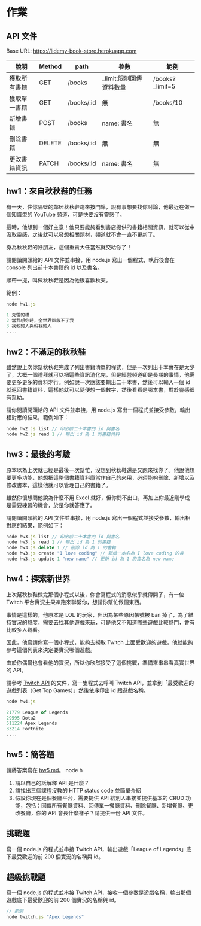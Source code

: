 # 作業

## API 文件

Base URL: https://lidemy-book-store.herokuapp.com

| 說明     | Method | path       | 參數                   | 範例             |
|--------|--------|------------|----------------------|----------------|
| 獲取所有書籍 | GET    | /books     | _limit:限制回傳資料數量           | /books?_limit=5 |
| 獲取單一書籍 | GET    | /books/:id | 無                    | /books/10      |
| 新增書籍   | POST   | /books     | name: 書名 | 無              |
| 刪除書籍   | DELETE   | /books/:id     | 無 | 無              |
| 更改書籍資訊   | PATCH   | /books/:id     | name: 書名 | 無              |


## hw1：來自秋秋鞋的任務

有一天，住你隔壁的鄰居秋秋鞋跑來按門鈴，說有事想要找你討論，他最近在做一個知識型的 YouTube 頻道，可是快要沒有靈感了。

這時，他想到一個好主意！他只要能夠看到書店提供的書籍相關資訊，就可以從中汲取靈感，之後就可以發想相關題材，頻道就不會一直不更新了。

身為秋秋鞋的好朋友，這個重責大任當然就交給你了！

請閱讀開頭給的 API 文件並串接，用 node.js 寫出一個程式，執行後會在 console 列出前十本書籍的 id 以及書名。

順帶一提，叫做秋秋鞋是因為他很喜歡秋天。

範例：

``` js
node hw1.js

1 克雷的橋
2 當我想你時，全世界都救不了我
3 我殺的人與殺我的人
....
```

## hw2：不滿足的秋秋鞋

雖然說上次你幫秋秋鞋完成了列出書籍清單的程式，但是一次列出十本實在是太少了，大概一個禮拜就可以把這些資訊消化完，但是經營頻道卻是長期的事情，他需要更多更多的資料才行。例如說一次應該要輸出二十本書，然後可以輸入一個 id 就返回書籍資料，這樣他就可以隨便想一個數字，然後看看是哪本書，對於靈感很有幫助。

請你閱讀開頭給的 API 文件並串接，用 node.js 寫出一個程式並接受參數，輸出相對應的結果，範例如下：

``` js
node hw2.js list // 印出前二十本書的 id 與書名
node hw2.js read 1 // 輸出 id 為 1 的書籍資料
```

## hw3：最後的考驗

原本以為上次就已經是最後一次幫忙，沒想到秋秋鞋還是又跑來找你了。他說他想要更多功能，他想把這整個書籍資料庫當作自己的來用，必須能夠刪除、新增以及修改書本，這樣他就可以管理自己的書籍了。

雖然你很想問他說為什麼不用 Excel 就好，但你問不出口，再加上你最近剛學成是需要練習的機會，於是你就答應了。

請閱讀開頭給的 API 文件並串接，用 node.js 寫出一個程式並接受參數，輸出相對應的結果，範例如下：

``` js
node hw3.js list // 印出前二十本書的 id 與書名
node hw3.js read 1 // 輸出 id 為 1 的書籍
node hw3.js delete 1 // 刪除 id 為 1 的書籍
node hw3.js create "I love coding" // 新增一本名為 I love coding 的書
node hw3.js update 1 "new name" // 更新 id 為 1 的書名為 new name
```

## hw4：探索新世界

上次幫秋秋鞋做完那個小程式以後，你會寫程式的消息似乎就傳開了，有一位 Twitch 平台實況主果凍跑來聯繫你，想請你幫忙做個東西。

事情是這樣的，他原本是 LOL 的玩家，但因為某些原因帳號被 ban 掉了，為了維持實況的熱度，需要去找其他遊戲來玩，可是他又不知道哪些遊戲比較熱門，會有比較多人觀看。

因此，他寫請你寫一個小程式，能夠去撈取 Twitch 上面受歡迎的遊戲，他就能夠參考這個列表來決定要實況哪個遊戲。

由於你偶爾也會看他的實況，所以你欣然接受了這個挑戰，準備來串串看真實世界的 API。

請參考 [Twitch API](https://dev.twitch.tv/docs/api/) 的文件，寫一隻程式去呼叫 Twitch API，並拿到「最受歡迎的遊戲列表（Get Top Games）」然後依序印出 id 跟遊戲名稱。

``` js
node hw4.js

21779 League of Legends
29595 Dota2
511224 Apex Legends
33214 Fortnite
....
```

## hw5：簡答題

請將答案寫在 [hw5.md](hw5.md)。
node h
1. 請以自己的話解釋 API 是什麼？
2. 請找出三個課程沒教的 HTTP status code 並簡單介紹
3. 假設你現在是個餐廳平台，需要提供 API 給別人串接並提供基本的 CRUD 功能，包括：回傳所有餐廳資料、回傳單一餐廳資料、刪除餐廳、新增餐廳、更改餐廳，你的 API 會長什麼樣子？請提供一份 API 文件。

## 挑戰題

寫一個 node.js 的程式並串接 Twitch API，輸出遊戲「League of Legends」底下最受歡迎的前 200 個實況的名稱與 id。

## 超級挑戰題

寫一個 node.js 的程式並串接 Twitch API，接收一個參數是遊戲名稱，輸出那個遊戲底下最受歡迎的前 200 個實況的名稱與 id。

``` js
// 範例
node twitch.js "Apex Legends"
```

